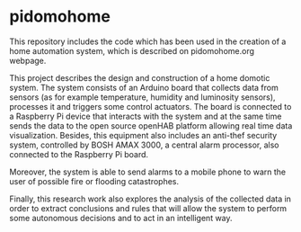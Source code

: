 # pidomohome
This repository includes the code which has been used in the creation of a home automation system, which is described on pidomohome.org webpage. 

This project describes the design and construction of a home domotic system. The system consists of an Arduino board that collects data from sensors (as for example temperature, humidity and luminosity sensors), processes it and triggers some control actuators. The board is connected to a Raspberry Pi device that interacts with the system and at the same time sends the data to the open source openHAB platform allowing real time data visualization. Besides, this equipment also includes an anti-thef security system, controlled by BOSH AMAX 3000, a central alarm processor, also connected to the Raspberry Pi board.

Moreover, the system is able to send alarms to a mobile phone to warn the user of possible fire or flooding catastrophes.

Finally, this research work also explores the analysis of the collected data in order to extract conclusions and rules that will allow the system to perform some autonomous decisions and to act in an intelligent way.
